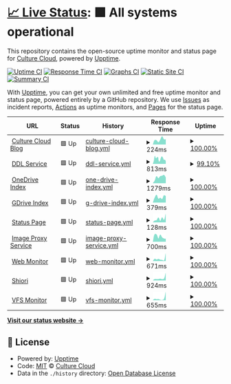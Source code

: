 # [📈 Live Status](https://status.culturecloud.eu.org): <!--live status--> **🟩 All systems operational**

This repository contains the open-source uptime monitor and status page for [Culture Cloud](https://culturecloud.eu.org), powered by [Upptime](https://github.com/upptime/upptime).

[![Uptime CI](https://github.com/culturecloud/status/workflows/Uptime%20CI/badge.svg)](https://github.com/culturecloud/status/actions?query=workflow%3A%22Uptime+CI%22)
[![Response Time CI](https://github.com/culturecloud/status/workflows/Response%20Time%20CI/badge.svg)](https://github.com/culturecloud/status/actions?query=workflow%3A%22Response+Time+CI%22)
[![Graphs CI](https://github.com/culturecloud/status/workflows/Graphs%20CI/badge.svg)](https://github.com/culturecloud/status/actions?query=workflow%3A%22Graphs+CI%22)
[![Static Site CI](https://github.com/culturecloud/status/workflows/Static%20Site%20CI/badge.svg)](https://github.com/culturecloud/status/actions?query=workflow%3A%22Static+Site+CI%22)
[![Summary CI](https://github.com/culturecloud/status/workflows/Summary%20CI/badge.svg)](https://github.com/culturecloud/status/actions?query=workflow%3A%22Summary+CI%22)

With [Upptime](https://upptime.js.org), you can get your own unlimited and free uptime monitor and status page, powered entirely by a GitHub repository. We use [Issues](https://github.com/culturecloud/status/issues) as incident reports, [Actions](https://github.com/culturecloud/status/actions) as uptime monitors, and [Pages](https://status.culturecloud.eu.org) for the status page.

<!--start: status pages-->
<!-- This summary is generated by Upptime (https://github.com/upptime/upptime) -->
<!-- Do not edit this manually, your changes will be overwritten -->
<!-- prettier-ignore -->
| URL | Status | History | Response Time | Uptime |
| --- | ------ | ------- | ------------- | ------ |
| <img alt="" src="https://icons.duckduckgo.com/ip3/culturecloud.eu.org.ico" height="13"> [Culture Cloud Blog](https://culturecloud.eu.org) | 🟩 Up | [culture-cloud-blog.yml](https://github.com/culturecloud/status/commits/HEAD/history/culture-cloud-blog.yml) | <details><summary><img alt="Response time graph" src="./graphs/culture-cloud-blog/response-time-week.png" height="20"> 224ms</summary><br><a href="https://status.culturecloud.eu.org/history/culture-cloud-blog"><img alt="Response time 368" src="https://img.shields.io/endpoint?url=https%3A%2F%2Fraw.githubusercontent.com%2Fculturecloud%2Fstatus%2FHEAD%2Fapi%2Fculture-cloud-blog%2Fresponse-time.json"></a><br><a href="https://status.culturecloud.eu.org/history/culture-cloud-blog"><img alt="24-hour response time 238" src="https://img.shields.io/endpoint?url=https%3A%2F%2Fraw.githubusercontent.com%2Fculturecloud%2Fstatus%2FHEAD%2Fapi%2Fculture-cloud-blog%2Fresponse-time-day.json"></a><br><a href="https://status.culturecloud.eu.org/history/culture-cloud-blog"><img alt="7-day response time 224" src="https://img.shields.io/endpoint?url=https%3A%2F%2Fraw.githubusercontent.com%2Fculturecloud%2Fstatus%2FHEAD%2Fapi%2Fculture-cloud-blog%2Fresponse-time-week.json"></a><br><a href="https://status.culturecloud.eu.org/history/culture-cloud-blog"><img alt="30-day response time 282" src="https://img.shields.io/endpoint?url=https%3A%2F%2Fraw.githubusercontent.com%2Fculturecloud%2Fstatus%2FHEAD%2Fapi%2Fculture-cloud-blog%2Fresponse-time-month.json"></a><br><a href="https://status.culturecloud.eu.org/history/culture-cloud-blog"><img alt="1-year response time 368" src="https://img.shields.io/endpoint?url=https%3A%2F%2Fraw.githubusercontent.com%2Fculturecloud%2Fstatus%2FHEAD%2Fapi%2Fculture-cloud-blog%2Fresponse-time-year.json"></a></details> | <details><summary><a href="https://status.culturecloud.eu.org/history/culture-cloud-blog">100.00%</a></summary><a href="https://status.culturecloud.eu.org/history/culture-cloud-blog"><img alt="All-time uptime 98.03%" src="https://img.shields.io/endpoint?url=https%3A%2F%2Fraw.githubusercontent.com%2Fculturecloud%2Fstatus%2FHEAD%2Fapi%2Fculture-cloud-blog%2Fuptime.json"></a><br><a href="https://status.culturecloud.eu.org/history/culture-cloud-blog"><img alt="24-hour uptime 100.00%" src="https://img.shields.io/endpoint?url=https%3A%2F%2Fraw.githubusercontent.com%2Fculturecloud%2Fstatus%2FHEAD%2Fapi%2Fculture-cloud-blog%2Fuptime-day.json"></a><br><a href="https://status.culturecloud.eu.org/history/culture-cloud-blog"><img alt="7-day uptime 100.00%" src="https://img.shields.io/endpoint?url=https%3A%2F%2Fraw.githubusercontent.com%2Fculturecloud%2Fstatus%2FHEAD%2Fapi%2Fculture-cloud-blog%2Fuptime-week.json"></a><br><a href="https://status.culturecloud.eu.org/history/culture-cloud-blog"><img alt="30-day uptime 99.94%" src="https://img.shields.io/endpoint?url=https%3A%2F%2Fraw.githubusercontent.com%2Fculturecloud%2Fstatus%2FHEAD%2Fapi%2Fculture-cloud-blog%2Fuptime-month.json"></a><br><a href="https://status.culturecloud.eu.org/history/culture-cloud-blog"><img alt="1-year uptime 98.03%" src="https://img.shields.io/endpoint?url=https%3A%2F%2Fraw.githubusercontent.com%2Fculturecloud%2Fstatus%2FHEAD%2Fapi%2Fculture-cloud-blog%2Fuptime-year.json"></a></details>
| <img alt="" src="https://icons.duckduckgo.com/ip3/dl.culturecloud.eu.org.ico" height="13"> [DDL Service](https://dl.culturecloud.eu.org) | 🟩 Up | [ddl-service.yml](https://github.com/culturecloud/status/commits/HEAD/history/ddl-service.yml) | <details><summary><img alt="Response time graph" src="./graphs/ddl-service/response-time-week.png" height="20"> 813ms</summary><br><a href="https://status.culturecloud.eu.org/history/ddl-service"><img alt="Response time 2251" src="https://img.shields.io/endpoint?url=https%3A%2F%2Fraw.githubusercontent.com%2Fculturecloud%2Fstatus%2FHEAD%2Fapi%2Fddl-service%2Fresponse-time.json"></a><br><a href="https://status.culturecloud.eu.org/history/ddl-service"><img alt="24-hour response time 659" src="https://img.shields.io/endpoint?url=https%3A%2F%2Fraw.githubusercontent.com%2Fculturecloud%2Fstatus%2FHEAD%2Fapi%2Fddl-service%2Fresponse-time-day.json"></a><br><a href="https://status.culturecloud.eu.org/history/ddl-service"><img alt="7-day response time 813" src="https://img.shields.io/endpoint?url=https%3A%2F%2Fraw.githubusercontent.com%2Fculturecloud%2Fstatus%2FHEAD%2Fapi%2Fddl-service%2Fresponse-time-week.json"></a><br><a href="https://status.culturecloud.eu.org/history/ddl-service"><img alt="30-day response time 672" src="https://img.shields.io/endpoint?url=https%3A%2F%2Fraw.githubusercontent.com%2Fculturecloud%2Fstatus%2FHEAD%2Fapi%2Fddl-service%2Fresponse-time-month.json"></a><br><a href="https://status.culturecloud.eu.org/history/ddl-service"><img alt="1-year response time 2251" src="https://img.shields.io/endpoint?url=https%3A%2F%2Fraw.githubusercontent.com%2Fculturecloud%2Fstatus%2FHEAD%2Fapi%2Fddl-service%2Fresponse-time-year.json"></a></details> | <details><summary><a href="https://status.culturecloud.eu.org/history/ddl-service">99.10%</a></summary><a href="https://status.culturecloud.eu.org/history/ddl-service"><img alt="All-time uptime 78.59%" src="https://img.shields.io/endpoint?url=https%3A%2F%2Fraw.githubusercontent.com%2Fculturecloud%2Fstatus%2FHEAD%2Fapi%2Fddl-service%2Fuptime.json"></a><br><a href="https://status.culturecloud.eu.org/history/ddl-service"><img alt="24-hour uptime 98.75%" src="https://img.shields.io/endpoint?url=https%3A%2F%2Fraw.githubusercontent.com%2Fculturecloud%2Fstatus%2FHEAD%2Fapi%2Fddl-service%2Fuptime-day.json"></a><br><a href="https://status.culturecloud.eu.org/history/ddl-service"><img alt="7-day uptime 99.10%" src="https://img.shields.io/endpoint?url=https%3A%2F%2Fraw.githubusercontent.com%2Fculturecloud%2Fstatus%2FHEAD%2Fapi%2Fddl-service%2Fuptime-week.json"></a><br><a href="https://status.culturecloud.eu.org/history/ddl-service"><img alt="30-day uptime 99.55%" src="https://img.shields.io/endpoint?url=https%3A%2F%2Fraw.githubusercontent.com%2Fculturecloud%2Fstatus%2FHEAD%2Fapi%2Fddl-service%2Fuptime-month.json"></a><br><a href="https://status.culturecloud.eu.org/history/ddl-service"><img alt="1-year uptime 78.59%" src="https://img.shields.io/endpoint?url=https%3A%2F%2Fraw.githubusercontent.com%2Fculturecloud%2Fstatus%2FHEAD%2Fapi%2Fddl-service%2Fuptime-year.json"></a></details>
| <img alt="" src="https://icons.duckduckgo.com/ip3/onedrive.culturecloud.eu.org.ico" height="13"> [OneDrive Index](https://onedrive.culturecloud.eu.org) | 🟩 Up | [one-drive-index.yml](https://github.com/culturecloud/status/commits/HEAD/history/one-drive-index.yml) | <details><summary><img alt="Response time graph" src="./graphs/one-drive-index/response-time-week.png" height="20"> 1279ms</summary><br><a href="https://status.culturecloud.eu.org/history/one-drive-index"><img alt="Response time 1074" src="https://img.shields.io/endpoint?url=https%3A%2F%2Fraw.githubusercontent.com%2Fculturecloud%2Fstatus%2FHEAD%2Fapi%2Fone-drive-index%2Fresponse-time.json"></a><br><a href="https://status.culturecloud.eu.org/history/one-drive-index"><img alt="24-hour response time 1177" src="https://img.shields.io/endpoint?url=https%3A%2F%2Fraw.githubusercontent.com%2Fculturecloud%2Fstatus%2FHEAD%2Fapi%2Fone-drive-index%2Fresponse-time-day.json"></a><br><a href="https://status.culturecloud.eu.org/history/one-drive-index"><img alt="7-day response time 1279" src="https://img.shields.io/endpoint?url=https%3A%2F%2Fraw.githubusercontent.com%2Fculturecloud%2Fstatus%2FHEAD%2Fapi%2Fone-drive-index%2Fresponse-time-week.json"></a><br><a href="https://status.culturecloud.eu.org/history/one-drive-index"><img alt="30-day response time 1070" src="https://img.shields.io/endpoint?url=https%3A%2F%2Fraw.githubusercontent.com%2Fculturecloud%2Fstatus%2FHEAD%2Fapi%2Fone-drive-index%2Fresponse-time-month.json"></a><br><a href="https://status.culturecloud.eu.org/history/one-drive-index"><img alt="1-year response time 1074" src="https://img.shields.io/endpoint?url=https%3A%2F%2Fraw.githubusercontent.com%2Fculturecloud%2Fstatus%2FHEAD%2Fapi%2Fone-drive-index%2Fresponse-time-year.json"></a></details> | <details><summary><a href="https://status.culturecloud.eu.org/history/one-drive-index">100.00%</a></summary><a href="https://status.culturecloud.eu.org/history/one-drive-index"><img alt="All-time uptime 99.99%" src="https://img.shields.io/endpoint?url=https%3A%2F%2Fraw.githubusercontent.com%2Fculturecloud%2Fstatus%2FHEAD%2Fapi%2Fone-drive-index%2Fuptime.json"></a><br><a href="https://status.culturecloud.eu.org/history/one-drive-index"><img alt="24-hour uptime 100.00%" src="https://img.shields.io/endpoint?url=https%3A%2F%2Fraw.githubusercontent.com%2Fculturecloud%2Fstatus%2FHEAD%2Fapi%2Fone-drive-index%2Fuptime-day.json"></a><br><a href="https://status.culturecloud.eu.org/history/one-drive-index"><img alt="7-day uptime 100.00%" src="https://img.shields.io/endpoint?url=https%3A%2F%2Fraw.githubusercontent.com%2Fculturecloud%2Fstatus%2FHEAD%2Fapi%2Fone-drive-index%2Fuptime-week.json"></a><br><a href="https://status.culturecloud.eu.org/history/one-drive-index"><img alt="30-day uptime 100.00%" src="https://img.shields.io/endpoint?url=https%3A%2F%2Fraw.githubusercontent.com%2Fculturecloud%2Fstatus%2FHEAD%2Fapi%2Fone-drive-index%2Fuptime-month.json"></a><br><a href="https://status.culturecloud.eu.org/history/one-drive-index"><img alt="1-year uptime 99.99%" src="https://img.shields.io/endpoint?url=https%3A%2F%2Fraw.githubusercontent.com%2Fculturecloud%2Fstatus%2FHEAD%2Fapi%2Fone-drive-index%2Fuptime-year.json"></a></details>
| <img alt="" src="https://icons.duckduckgo.com/ip3/gdrive.culturecloud.eu.org.ico" height="13"> [GDrive Index](https://gdrive.culturecloud.eu.org) | 🟩 Up | [g-drive-index.yml](https://github.com/culturecloud/status/commits/HEAD/history/g-drive-index.yml) | <details><summary><img alt="Response time graph" src="./graphs/g-drive-index/response-time-week.png" height="20"> 379ms</summary><br><a href="https://status.culturecloud.eu.org/history/g-drive-index"><img alt="Response time 398" src="https://img.shields.io/endpoint?url=https%3A%2F%2Fraw.githubusercontent.com%2Fculturecloud%2Fstatus%2FHEAD%2Fapi%2Fg-drive-index%2Fresponse-time.json"></a><br><a href="https://status.culturecloud.eu.org/history/g-drive-index"><img alt="24-hour response time 456" src="https://img.shields.io/endpoint?url=https%3A%2F%2Fraw.githubusercontent.com%2Fculturecloud%2Fstatus%2FHEAD%2Fapi%2Fg-drive-index%2Fresponse-time-day.json"></a><br><a href="https://status.culturecloud.eu.org/history/g-drive-index"><img alt="7-day response time 379" src="https://img.shields.io/endpoint?url=https%3A%2F%2Fraw.githubusercontent.com%2Fculturecloud%2Fstatus%2FHEAD%2Fapi%2Fg-drive-index%2Fresponse-time-week.json"></a><br><a href="https://status.culturecloud.eu.org/history/g-drive-index"><img alt="30-day response time 384" src="https://img.shields.io/endpoint?url=https%3A%2F%2Fraw.githubusercontent.com%2Fculturecloud%2Fstatus%2FHEAD%2Fapi%2Fg-drive-index%2Fresponse-time-month.json"></a><br><a href="https://status.culturecloud.eu.org/history/g-drive-index"><img alt="1-year response time 398" src="https://img.shields.io/endpoint?url=https%3A%2F%2Fraw.githubusercontent.com%2Fculturecloud%2Fstatus%2FHEAD%2Fapi%2Fg-drive-index%2Fresponse-time-year.json"></a></details> | <details><summary><a href="https://status.culturecloud.eu.org/history/g-drive-index">100.00%</a></summary><a href="https://status.culturecloud.eu.org/history/g-drive-index"><img alt="All-time uptime 99.99%" src="https://img.shields.io/endpoint?url=https%3A%2F%2Fraw.githubusercontent.com%2Fculturecloud%2Fstatus%2FHEAD%2Fapi%2Fg-drive-index%2Fuptime.json"></a><br><a href="https://status.culturecloud.eu.org/history/g-drive-index"><img alt="24-hour uptime 100.00%" src="https://img.shields.io/endpoint?url=https%3A%2F%2Fraw.githubusercontent.com%2Fculturecloud%2Fstatus%2FHEAD%2Fapi%2Fg-drive-index%2Fuptime-day.json"></a><br><a href="https://status.culturecloud.eu.org/history/g-drive-index"><img alt="7-day uptime 100.00%" src="https://img.shields.io/endpoint?url=https%3A%2F%2Fraw.githubusercontent.com%2Fculturecloud%2Fstatus%2FHEAD%2Fapi%2Fg-drive-index%2Fuptime-week.json"></a><br><a href="https://status.culturecloud.eu.org/history/g-drive-index"><img alt="30-day uptime 100.00%" src="https://img.shields.io/endpoint?url=https%3A%2F%2Fraw.githubusercontent.com%2Fculturecloud%2Fstatus%2FHEAD%2Fapi%2Fg-drive-index%2Fuptime-month.json"></a><br><a href="https://status.culturecloud.eu.org/history/g-drive-index"><img alt="1-year uptime 99.99%" src="https://img.shields.io/endpoint?url=https%3A%2F%2Fraw.githubusercontent.com%2Fculturecloud%2Fstatus%2FHEAD%2Fapi%2Fg-drive-index%2Fuptime-year.json"></a></details>
| <img alt="" src="https://icons.duckduckgo.com/ip3/status.culturecloud.eu.org.ico" height="13"> [Status Page](https://status.culturecloud.eu.org) | 🟩 Up | [status-page.yml](https://github.com/culturecloud/status/commits/HEAD/history/status-page.yml) | <details><summary><img alt="Response time graph" src="./graphs/status-page/response-time-week.png" height="20"> 128ms</summary><br><a href="https://status.culturecloud.eu.org/history/status-page"><img alt="Response time 201" src="https://img.shields.io/endpoint?url=https%3A%2F%2Fraw.githubusercontent.com%2Fculturecloud%2Fstatus%2FHEAD%2Fapi%2Fstatus-page%2Fresponse-time.json"></a><br><a href="https://status.culturecloud.eu.org/history/status-page"><img alt="24-hour response time 296" src="https://img.shields.io/endpoint?url=https%3A%2F%2Fraw.githubusercontent.com%2Fculturecloud%2Fstatus%2FHEAD%2Fapi%2Fstatus-page%2Fresponse-time-day.json"></a><br><a href="https://status.culturecloud.eu.org/history/status-page"><img alt="7-day response time 128" src="https://img.shields.io/endpoint?url=https%3A%2F%2Fraw.githubusercontent.com%2Fculturecloud%2Fstatus%2FHEAD%2Fapi%2Fstatus-page%2Fresponse-time-week.json"></a><br><a href="https://status.culturecloud.eu.org/history/status-page"><img alt="30-day response time 187" src="https://img.shields.io/endpoint?url=https%3A%2F%2Fraw.githubusercontent.com%2Fculturecloud%2Fstatus%2FHEAD%2Fapi%2Fstatus-page%2Fresponse-time-month.json"></a><br><a href="https://status.culturecloud.eu.org/history/status-page"><img alt="1-year response time 201" src="https://img.shields.io/endpoint?url=https%3A%2F%2Fraw.githubusercontent.com%2Fculturecloud%2Fstatus%2FHEAD%2Fapi%2Fstatus-page%2Fresponse-time-year.json"></a></details> | <details><summary><a href="https://status.culturecloud.eu.org/history/status-page">100.00%</a></summary><a href="https://status.culturecloud.eu.org/history/status-page"><img alt="All-time uptime 99.99%" src="https://img.shields.io/endpoint?url=https%3A%2F%2Fraw.githubusercontent.com%2Fculturecloud%2Fstatus%2FHEAD%2Fapi%2Fstatus-page%2Fuptime.json"></a><br><a href="https://status.culturecloud.eu.org/history/status-page"><img alt="24-hour uptime 100.00%" src="https://img.shields.io/endpoint?url=https%3A%2F%2Fraw.githubusercontent.com%2Fculturecloud%2Fstatus%2FHEAD%2Fapi%2Fstatus-page%2Fuptime-day.json"></a><br><a href="https://status.culturecloud.eu.org/history/status-page"><img alt="7-day uptime 100.00%" src="https://img.shields.io/endpoint?url=https%3A%2F%2Fraw.githubusercontent.com%2Fculturecloud%2Fstatus%2FHEAD%2Fapi%2Fstatus-page%2Fuptime-week.json"></a><br><a href="https://status.culturecloud.eu.org/history/status-page"><img alt="30-day uptime 100.00%" src="https://img.shields.io/endpoint?url=https%3A%2F%2Fraw.githubusercontent.com%2Fculturecloud%2Fstatus%2FHEAD%2Fapi%2Fstatus-page%2Fuptime-month.json"></a><br><a href="https://status.culturecloud.eu.org/history/status-page"><img alt="1-year uptime 99.99%" src="https://img.shields.io/endpoint?url=https%3A%2F%2Fraw.githubusercontent.com%2Fculturecloud%2Fstatus%2FHEAD%2Fapi%2Fstatus-page%2Fuptime-year.json"></a></details>
| <img alt="" src="https://icons.duckduckgo.com/ip3/images.culturecloud.eu.org.ico" height="13"> [Image Proxy Service](https://images.culturecloud.eu.org) | 🟩 Up | [image-proxy-service.yml](https://github.com/culturecloud/status/commits/HEAD/history/image-proxy-service.yml) | <details><summary><img alt="Response time graph" src="./graphs/image-proxy-service/response-time-week.png" height="20"> 700ms</summary><br><a href="https://status.culturecloud.eu.org/history/image-proxy-service"><img alt="Response time 634" src="https://img.shields.io/endpoint?url=https%3A%2F%2Fraw.githubusercontent.com%2Fculturecloud%2Fstatus%2FHEAD%2Fapi%2Fimage-proxy-service%2Fresponse-time.json"></a><br><a href="https://status.culturecloud.eu.org/history/image-proxy-service"><img alt="24-hour response time 413" src="https://img.shields.io/endpoint?url=https%3A%2F%2Fraw.githubusercontent.com%2Fculturecloud%2Fstatus%2FHEAD%2Fapi%2Fimage-proxy-service%2Fresponse-time-day.json"></a><br><a href="https://status.culturecloud.eu.org/history/image-proxy-service"><img alt="7-day response time 700" src="https://img.shields.io/endpoint?url=https%3A%2F%2Fraw.githubusercontent.com%2Fculturecloud%2Fstatus%2FHEAD%2Fapi%2Fimage-proxy-service%2Fresponse-time-week.json"></a><br><a href="https://status.culturecloud.eu.org/history/image-proxy-service"><img alt="30-day response time 612" src="https://img.shields.io/endpoint?url=https%3A%2F%2Fraw.githubusercontent.com%2Fculturecloud%2Fstatus%2FHEAD%2Fapi%2Fimage-proxy-service%2Fresponse-time-month.json"></a><br><a href="https://status.culturecloud.eu.org/history/image-proxy-service"><img alt="1-year response time 634" src="https://img.shields.io/endpoint?url=https%3A%2F%2Fraw.githubusercontent.com%2Fculturecloud%2Fstatus%2FHEAD%2Fapi%2Fimage-proxy-service%2Fresponse-time-year.json"></a></details> | <details><summary><a href="https://status.culturecloud.eu.org/history/image-proxy-service">100.00%</a></summary><a href="https://status.culturecloud.eu.org/history/image-proxy-service"><img alt="All-time uptime 98.24%" src="https://img.shields.io/endpoint?url=https%3A%2F%2Fraw.githubusercontent.com%2Fculturecloud%2Fstatus%2FHEAD%2Fapi%2Fimage-proxy-service%2Fuptime.json"></a><br><a href="https://status.culturecloud.eu.org/history/image-proxy-service"><img alt="24-hour uptime 100.00%" src="https://img.shields.io/endpoint?url=https%3A%2F%2Fraw.githubusercontent.com%2Fculturecloud%2Fstatus%2FHEAD%2Fapi%2Fimage-proxy-service%2Fuptime-day.json"></a><br><a href="https://status.culturecloud.eu.org/history/image-proxy-service"><img alt="7-day uptime 100.00%" src="https://img.shields.io/endpoint?url=https%3A%2F%2Fraw.githubusercontent.com%2Fculturecloud%2Fstatus%2FHEAD%2Fapi%2Fimage-proxy-service%2Fuptime-week.json"></a><br><a href="https://status.culturecloud.eu.org/history/image-proxy-service"><img alt="30-day uptime 99.96%" src="https://img.shields.io/endpoint?url=https%3A%2F%2Fraw.githubusercontent.com%2Fculturecloud%2Fstatus%2FHEAD%2Fapi%2Fimage-proxy-service%2Fuptime-month.json"></a><br><a href="https://status.culturecloud.eu.org/history/image-proxy-service"><img alt="1-year uptime 98.24%" src="https://img.shields.io/endpoint?url=https%3A%2F%2Fraw.githubusercontent.com%2Fculturecloud%2Fstatus%2FHEAD%2Fapi%2Fimage-proxy-service%2Fuptime-year.json"></a></details>
| <img alt="" src="https://icons.duckduckgo.com/ip3/monitor.culturecloud.eu.org.ico" height="13"> [Web Monitor](https://monitor.culturecloud.eu.org) | 🟩 Up | [web-monitor.yml](https://github.com/culturecloud/status/commits/HEAD/history/web-monitor.yml) | <details><summary><img alt="Response time graph" src="./graphs/web-monitor/response-time-week.png" height="20"> 671ms</summary><br><a href="https://status.culturecloud.eu.org/history/web-monitor"><img alt="Response time 1249" src="https://img.shields.io/endpoint?url=https%3A%2F%2Fraw.githubusercontent.com%2Fculturecloud%2Fstatus%2FHEAD%2Fapi%2Fweb-monitor%2Fresponse-time.json"></a><br><a href="https://status.culturecloud.eu.org/history/web-monitor"><img alt="24-hour response time 2216" src="https://img.shields.io/endpoint?url=https%3A%2F%2Fraw.githubusercontent.com%2Fculturecloud%2Fstatus%2FHEAD%2Fapi%2Fweb-monitor%2Fresponse-time-day.json"></a><br><a href="https://status.culturecloud.eu.org/history/web-monitor"><img alt="7-day response time 671" src="https://img.shields.io/endpoint?url=https%3A%2F%2Fraw.githubusercontent.com%2Fculturecloud%2Fstatus%2FHEAD%2Fapi%2Fweb-monitor%2Fresponse-time-week.json"></a><br><a href="https://status.culturecloud.eu.org/history/web-monitor"><img alt="30-day response time 596" src="https://img.shields.io/endpoint?url=https%3A%2F%2Fraw.githubusercontent.com%2Fculturecloud%2Fstatus%2FHEAD%2Fapi%2Fweb-monitor%2Fresponse-time-month.json"></a><br><a href="https://status.culturecloud.eu.org/history/web-monitor"><img alt="1-year response time 1249" src="https://img.shields.io/endpoint?url=https%3A%2F%2Fraw.githubusercontent.com%2Fculturecloud%2Fstatus%2FHEAD%2Fapi%2Fweb-monitor%2Fresponse-time-year.json"></a></details> | <details><summary><a href="https://status.culturecloud.eu.org/history/web-monitor">100.00%</a></summary><a href="https://status.culturecloud.eu.org/history/web-monitor"><img alt="All-time uptime 98.79%" src="https://img.shields.io/endpoint?url=https%3A%2F%2Fraw.githubusercontent.com%2Fculturecloud%2Fstatus%2FHEAD%2Fapi%2Fweb-monitor%2Fuptime.json"></a><br><a href="https://status.culturecloud.eu.org/history/web-monitor"><img alt="24-hour uptime 100.00%" src="https://img.shields.io/endpoint?url=https%3A%2F%2Fraw.githubusercontent.com%2Fculturecloud%2Fstatus%2FHEAD%2Fapi%2Fweb-monitor%2Fuptime-day.json"></a><br><a href="https://status.culturecloud.eu.org/history/web-monitor"><img alt="7-day uptime 100.00%" src="https://img.shields.io/endpoint?url=https%3A%2F%2Fraw.githubusercontent.com%2Fculturecloud%2Fstatus%2FHEAD%2Fapi%2Fweb-monitor%2Fuptime-week.json"></a><br><a href="https://status.culturecloud.eu.org/history/web-monitor"><img alt="30-day uptime 99.92%" src="https://img.shields.io/endpoint?url=https%3A%2F%2Fraw.githubusercontent.com%2Fculturecloud%2Fstatus%2FHEAD%2Fapi%2Fweb-monitor%2Fuptime-month.json"></a><br><a href="https://status.culturecloud.eu.org/history/web-monitor"><img alt="1-year uptime 98.79%" src="https://img.shields.io/endpoint?url=https%3A%2F%2Fraw.githubusercontent.com%2Fculturecloud%2Fstatus%2FHEAD%2Fapi%2Fweb-monitor%2Fuptime-year.json"></a></details>
| <img alt="" src="https://icons.duckduckgo.com/ip3/shiori.culturecloud.eu.org.ico" height="13"> [Shiori](https://shiori.culturecloud.eu.org) | 🟩 Up | [shiori.yml](https://github.com/culturecloud/status/commits/HEAD/history/shiori.yml) | <details><summary><img alt="Response time graph" src="./graphs/shiori/response-time-week.png" height="20"> 924ms</summary><br><a href="https://status.culturecloud.eu.org/history/shiori"><img alt="Response time 766" src="https://img.shields.io/endpoint?url=https%3A%2F%2Fraw.githubusercontent.com%2Fculturecloud%2Fstatus%2FHEAD%2Fapi%2Fshiori%2Fresponse-time.json"></a><br><a href="https://status.culturecloud.eu.org/history/shiori"><img alt="24-hour response time 3042" src="https://img.shields.io/endpoint?url=https%3A%2F%2Fraw.githubusercontent.com%2Fculturecloud%2Fstatus%2FHEAD%2Fapi%2Fshiori%2Fresponse-time-day.json"></a><br><a href="https://status.culturecloud.eu.org/history/shiori"><img alt="7-day response time 924" src="https://img.shields.io/endpoint?url=https%3A%2F%2Fraw.githubusercontent.com%2Fculturecloud%2Fstatus%2FHEAD%2Fapi%2Fshiori%2Fresponse-time-week.json"></a><br><a href="https://status.culturecloud.eu.org/history/shiori"><img alt="30-day response time 608" src="https://img.shields.io/endpoint?url=https%3A%2F%2Fraw.githubusercontent.com%2Fculturecloud%2Fstatus%2FHEAD%2Fapi%2Fshiori%2Fresponse-time-month.json"></a><br><a href="https://status.culturecloud.eu.org/history/shiori"><img alt="1-year response time 766" src="https://img.shields.io/endpoint?url=https%3A%2F%2Fraw.githubusercontent.com%2Fculturecloud%2Fstatus%2FHEAD%2Fapi%2Fshiori%2Fresponse-time-year.json"></a></details> | <details><summary><a href="https://status.culturecloud.eu.org/history/shiori">100.00%</a></summary><a href="https://status.culturecloud.eu.org/history/shiori"><img alt="All-time uptime 99.95%" src="https://img.shields.io/endpoint?url=https%3A%2F%2Fraw.githubusercontent.com%2Fculturecloud%2Fstatus%2FHEAD%2Fapi%2Fshiori%2Fuptime.json"></a><br><a href="https://status.culturecloud.eu.org/history/shiori"><img alt="24-hour uptime 100.00%" src="https://img.shields.io/endpoint?url=https%3A%2F%2Fraw.githubusercontent.com%2Fculturecloud%2Fstatus%2FHEAD%2Fapi%2Fshiori%2Fuptime-day.json"></a><br><a href="https://status.culturecloud.eu.org/history/shiori"><img alt="7-day uptime 100.00%" src="https://img.shields.io/endpoint?url=https%3A%2F%2Fraw.githubusercontent.com%2Fculturecloud%2Fstatus%2FHEAD%2Fapi%2Fshiori%2Fuptime-week.json"></a><br><a href="https://status.culturecloud.eu.org/history/shiori"><img alt="30-day uptime 100.00%" src="https://img.shields.io/endpoint?url=https%3A%2F%2Fraw.githubusercontent.com%2Fculturecloud%2Fstatus%2FHEAD%2Fapi%2Fshiori%2Fuptime-month.json"></a><br><a href="https://status.culturecloud.eu.org/history/shiori"><img alt="1-year uptime 99.95%" src="https://img.shields.io/endpoint?url=https%3A%2F%2Fraw.githubusercontent.com%2Fculturecloud%2Fstatus%2FHEAD%2Fapi%2Fshiori%2Fuptime-year.json"></a></details>
| <img alt="" src="https://icons.duckduckgo.com/ip3/vfs.autodox.repl.co.ico" height="13"> [VFS Monitor](https://vfs.autodox.repl.co) | 🟩 Up | [vfs-monitor.yml](https://github.com/culturecloud/status/commits/HEAD/history/vfs-monitor.yml) | <details><summary><img alt="Response time graph" src="./graphs/vfs-monitor/response-time-week.png" height="20"> 655ms</summary><br><a href="https://status.culturecloud.eu.org/history/vfs-monitor"><img alt="Response time 511" src="https://img.shields.io/endpoint?url=https%3A%2F%2Fraw.githubusercontent.com%2Fculturecloud%2Fstatus%2FHEAD%2Fapi%2Fvfs-monitor%2Fresponse-time.json"></a><br><a href="https://status.culturecloud.eu.org/history/vfs-monitor"><img alt="24-hour response time 2888" src="https://img.shields.io/endpoint?url=https%3A%2F%2Fraw.githubusercontent.com%2Fculturecloud%2Fstatus%2FHEAD%2Fapi%2Fvfs-monitor%2Fresponse-time-day.json"></a><br><a href="https://status.culturecloud.eu.org/history/vfs-monitor"><img alt="7-day response time 655" src="https://img.shields.io/endpoint?url=https%3A%2F%2Fraw.githubusercontent.com%2Fculturecloud%2Fstatus%2FHEAD%2Fapi%2Fvfs-monitor%2Fresponse-time-week.json"></a><br><a href="https://status.culturecloud.eu.org/history/vfs-monitor"><img alt="30-day response time 501" src="https://img.shields.io/endpoint?url=https%3A%2F%2Fraw.githubusercontent.com%2Fculturecloud%2Fstatus%2FHEAD%2Fapi%2Fvfs-monitor%2Fresponse-time-month.json"></a><br><a href="https://status.culturecloud.eu.org/history/vfs-monitor"><img alt="1-year response time 511" src="https://img.shields.io/endpoint?url=https%3A%2F%2Fraw.githubusercontent.com%2Fculturecloud%2Fstatus%2FHEAD%2Fapi%2Fvfs-monitor%2Fresponse-time-year.json"></a></details> | <details><summary><a href="https://status.culturecloud.eu.org/history/vfs-monitor">100.00%</a></summary><a href="https://status.culturecloud.eu.org/history/vfs-monitor"><img alt="All-time uptime 99.86%" src="https://img.shields.io/endpoint?url=https%3A%2F%2Fraw.githubusercontent.com%2Fculturecloud%2Fstatus%2FHEAD%2Fapi%2Fvfs-monitor%2Fuptime.json"></a><br><a href="https://status.culturecloud.eu.org/history/vfs-monitor"><img alt="24-hour uptime 100.00%" src="https://img.shields.io/endpoint?url=https%3A%2F%2Fraw.githubusercontent.com%2Fculturecloud%2Fstatus%2FHEAD%2Fapi%2Fvfs-monitor%2Fuptime-day.json"></a><br><a href="https://status.culturecloud.eu.org/history/vfs-monitor"><img alt="7-day uptime 100.00%" src="https://img.shields.io/endpoint?url=https%3A%2F%2Fraw.githubusercontent.com%2Fculturecloud%2Fstatus%2FHEAD%2Fapi%2Fvfs-monitor%2Fuptime-week.json"></a><br><a href="https://status.culturecloud.eu.org/history/vfs-monitor"><img alt="30-day uptime 99.88%" src="https://img.shields.io/endpoint?url=https%3A%2F%2Fraw.githubusercontent.com%2Fculturecloud%2Fstatus%2FHEAD%2Fapi%2Fvfs-monitor%2Fuptime-month.json"></a><br><a href="https://status.culturecloud.eu.org/history/vfs-monitor"><img alt="1-year uptime 99.86%" src="https://img.shields.io/endpoint?url=https%3A%2F%2Fraw.githubusercontent.com%2Fculturecloud%2Fstatus%2FHEAD%2Fapi%2Fvfs-monitor%2Fuptime-year.json"></a></details>

<!--end: status pages-->

[**Visit our status website →**](https://status.culturecloud.eu.org)

## 📄 License

- Powered by: [Upptime](https://github.com/upptime/upptime)
- Code: [MIT](./LICENSE) © [Culture Cloud](https://culturecloud.eu.org)
- Data in the `./history` directory: [Open Database License](https://opendatacommons.org/licenses/odbl/1-0/)

